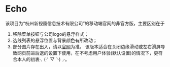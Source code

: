 # Echo
该项目为“杭州新视窗信息技术有限公司”的移动端官网的非官方版，主要区别在于  
1. 移除菜单按钮与公司logo的悬浮样式；  
2. 选线列表的悬浮位置与背景颜色有所改动；  
3. 部分图片存在出入，请以[官网](http://wei.new-see.com)为准。
该版本适合在关闭边缘滑动或左右滑屏导致网页前进后退的设置下使用，在不考虑用户体验(默认设置)的情况下，更符合本人的初衷╮(╯▽╰)╭。
